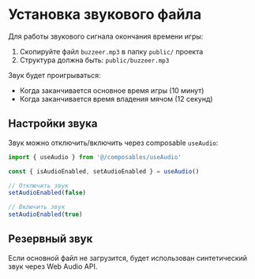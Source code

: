 # Установка звукового файла

Для работы звукового сигнала окончания времени игры:

1. Скопируйте файл `buzzeer.mp3` в папку `public/` проекта
2. Структура должна быть: `public/buzzeer.mp3`

Звук будет проигрываться:

- Когда заканчивается основное время игры (10 минут)
- Когда заканчивается время владения мячом (12 секунд)

## Настройки звука

Звук можно отключить/включить через composable `useAudio`:

```typescript
import { useAudio } from '@/composables/useAudio'

const { isAudioEnabled, setAudioEnabled } = useAudio()

// Отключить звук
setAudioEnabled(false)

// Включить звук
setAudioEnabled(true)
```

## Резервный звук

Если основной файл не загрузится, будет использован синтетический звук через Web Audio API.
